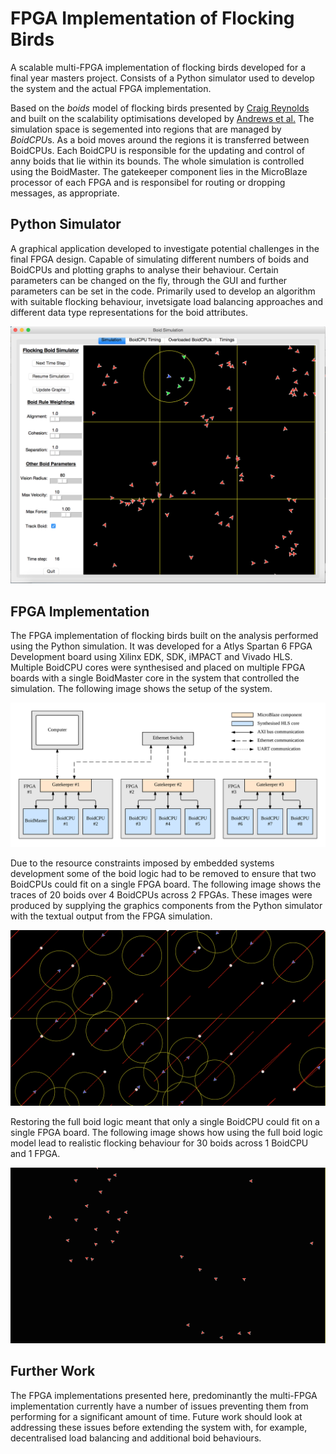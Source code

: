 FPGA Implementation of Flocking Birds
=====================================

A scalable multi-FPGA implementation of flocking birds developed for a final year masters project. Consists of a Python simulator used to develop the system and the actual FPGA implementation.

Based on the *boids* model of flocking birds presented by [Craig Reynolds](http://www.red3d.com/cwr/boids/) and built on the scalability optimisations developed by [Andrews et al.](http://www-users.cs.york.ac.uk/susan/bib/ss/nonstd/alife08a.pdf) The simulation space is segemented into regions that are managed by *BoidCPU*s. As a boid moves around the regions it is transferred between BoidCPUs. Each BoidCPU is responsible for the updating and control of anny boids that lie within its bounds. The whole simulation is controlled using the BoidMaster. The gatekeeper component lies in the MicroBlaze processor of each FPGA and is responsibel for routing or dropping messages, as appropriate.

Python Simulator
----------------
A graphical application developed to investigate potential challenges in the final FPGA design. Capable of simulating different numbers of boids and BoidCPUs and plotting graphs to analyse their behaviour. Certain parameters can be changed on the fly, through the GUI and further parameters can be set in the code. Primarily used to develop an algorithm with suitable flocking behaviour, invetsigate load balancing approaches and different data type representations for the boid attributes.

![Image of the Python Simulator](doc/img/pythonSimulator.png)

FPGA Implementation
--------------------
The FPGA implementation of flocking birds built on the analysis performed using the Python simulation. It was developed for a Atlys Spartan 6 FPGA Development board using Xilinx EDK, SDK, iMPACT and Vivado HLS. Multiple BoidCPU cores were synthesised and placed on multiple FPGA boards with a single BoidMaster core in the system that controlled the simulation. The following image shows the setup of the system. 

![Image of the Python Simulator](doc/img/system.png)

Due to the resource constraints imposed by embedded systems development some of the boid logic had to be removed to ensure that two BoidCPUs could fit on a single FPGA board. The following image shows the traces of 20 boids over 4 BoidCPUs across 2 FPGAs. These images were produced by supplying the graphics components from the Python simulator with the textual output from the FPGA simulation.

![Image of the Python Simulator](doc/img/multiFPGABoidMovement.png)

Restoring the full boid logic meant that only a single BoidCPU could fit on a single FPGA board. The following image shows how using the full boid logic model lead to realistic flocking behaviour for 30 boids across 1 BoidCPU and 1 FPGA. 

![Image of the Python Simulator](doc/img/fullBoidSimulation.png)

Further Work
------------
The FPGA implementations presented here, predominantly the multi-FPGA implementation currently have a number of issues preventing them from performing for a significant amount of time. Future work should look at addressing these issues before extending the system with, for example, decentralised load balancing and additional boid behaviours. 

